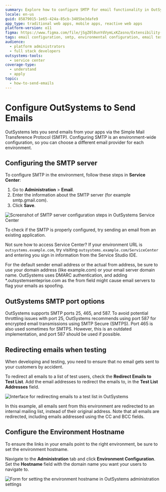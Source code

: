 ```yaml
---
summary: Explore how to configure SMTP for email functionality in OutSystems 11 (O11).
locale: en-us
guid: 85879015-1e65-424a-85cb-3405be3dafe9
app_type: traditional web apps, mobile apps, reactive web apps
platform-version: o11
figma: https://www.figma.com/file/jSgZ0l0unYdVymLxKZasno/Extensibility-and-Integration?type=design&node-id=418%3A80&mode=design&t=8a1ub9syb4QKHbuk-1
tags: email configuration, smtp, environmental configuration, email testing, service center
audience:
  - platform administrators
  - full stack developers
outsystems-tools:
  - service center
coverage-type:
  - understand
  - apply
topic:
  - how-to-send-emails
---
```


# Configure OutSystems to Send Emails

OutSystems lets you send emails from your apps via the Simple Mail Transference Protocol (SMTP). Configuring SMTP is an environment-wide configuration, so you can choose a different email provider for each environment.

## Configuring the SMTP server

To configure SMTP in the environment, follow these steps in **Service Center**:

1. Go to **Administration** > **Email**.
1. Enter the information about the SMTP server (for example smtp.gmail.com).
1. Click **Save**.

![Screenshot of SMTP server configuration steps in OutSystems Service Center](images/configure-outsystems-to-send-emails-1.png "SMTP Server Configuration in OutSystems Service Center")

To check if the SMTP is properly configured, try sending an email from an existing application.

<div class="info" markdown="1">

Not sure how to access Service Center? If your environment URL is `outsystems.example.com`, try visiting `outsystems.example.com/ServiceCenter` and entering you sign in information from the Service Studio IDE.

</div>

<div class="warning" markdown="1">

For the default sender email address or the actual from address, be sure to use your domain address (like example.com) or your email server domain name. OutSystems uses DMARC authentication, and adding *.outsystemsenteprise.com as the from field might cause email servers to flag your emails as spoofing.

</div>

## OutSystems SMTP port options

OutSystems supports SMTP ports 25, 465, and 587. To avoid potential throttling issues with port 25,  OutSystems recommends using port 587 for encrypted email transmissions using SMTP Secure (SMTPS). Port 465 is also used sometimes for SMTPS. However, this is an outdated implementation, and port 587 should be used if possible. 

## Redirecting emails when testing

When developing and testing, you need to ensure that no email gets sent to your customers by accident.

To redirect all emails to a list of test users, check the **Redirect Emails to Test List**. Add the email addresses to redirect the emails to, in the **Test List Addresses** field.

![Interface for redirecting emails to a test list in OutSystems](images/configure-outsystems-to-send-emails-2.png "Redirecting Emails to Test List in OutSystems")

In this example, all emails sent from this environment are redirected to an internal mailing list, instead of their original address.
Note that all emails are redirected, including emails addressed using the CC and BCC fields.


## Configure the Environment Hostname

To ensure the links in your emails point to the right environment, be sure to set the environment hostname.

Navigate to the **Administration** tab and click **Environment Configuration**. Set the **Hostname** field with the domain name you want your users to navigate to.

![Form for setting the environment hostname in OutSystems administration settings](images/configure-outsystems-to-send-emails-3.png "Setting Environment Hostname in OutSystems")
